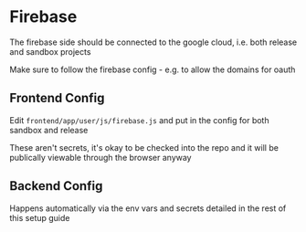 # Firebase

The firebase side should be connected to the google cloud, i.e. both release and sandbox projects

Make sure to follow the firebase config - e.g. to allow the domains for oauth


## Frontend Config

Edit `frontend/app/user/js/firebase.js` and put in the config for both sandbox and release

These aren't secrets, it's okay to be checked into the repo and it will be publically viewable through the browser anyway

## Backend Config

Happens automatically via the env vars and secrets detailed in the rest of this setup guide
